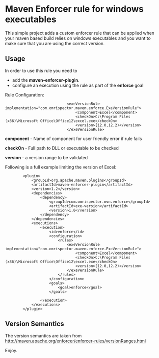 Maven Enforcer rule for windows executables
===========================================
This simple project adds a custom enforcer rule that can be applied when your maven based build relies on windows executables and you want to make sure that you are using the correct version.

Usage
-----
In order to use this rule you need to 
* add the **maven-enforcer-plugin**.
* configure an execution using the rule as part of the **enforce** goal

Rule Configuration:

                                <exeVersionRule implementation="com.omrispector.maven.enforce.ExeVersionRule">
                                    <component>Excel</component>
                                    <checkOn>C:\Program Files (x86)\Microsoft Office\Office12\excel.exe</checkOn>
                                    <version>[12.0,12.2)</version>
                                </exeVersionRule>

**component** - Name of component for user friendly error if rule fails

**checkOn** - Full path to DLL or executable to be checked

**version** - a version range to be validated

Following is a full example limiting the version of Excel:

            <plugin>
                <groupId>org.apache.maven.plugins</groupId>
                <artifactId>maven-enforcer-plugin</artifactId>
                <version>1.2</version>
                <dependencies>
                    <dependency>
                        <groupId>com.omrispector.mvn.enforce</groupId>
                        <artifactId>exe-version</artifactId>
                        <version>1.0</version>
                    </dependency>
                </dependencies>
                <executions>
                    <execution>
                        <id>enforce</id>
                        <configuration>
                            <rules>
                                <exeVersionRule implementation="com.omrispector.maven.enforce.ExeVersionRule">
                                    <component>Excel</component>
                                    <checkOn>C:\Program Files (x86)\Microsoft Office\Office12\excel.exe</checkOn>
                                    <version>[12.0,12.2)</version>
                                </exeVersionRule>
                            </rules>
                        </configuration>
                        <goals>
                            <goal>enforce</goal>
                        </goals>

                    </execution>
                </executions>
            </plugin>

Version Semantics
-----------------
The version semantics are taken from http://maven.apache.org/enforcer/enforcer-rules/versionRanges.html

Enjoy.